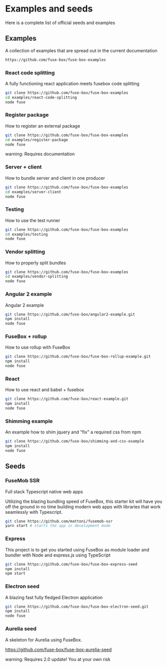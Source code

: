 # Examples and seeds

Here is a complete list of official seeds and examples

## Examples

A collection of examples that are spread out in the current documentation
```bash
https://github.com/fuse-box/fuse-box-examples
```

### React code splitting

A fully functioning react application meets fusebox code splitting

```bash
git clone https://github.com/fuse-box/fuse-box-examples
cd examples/react-code-splitting
node fuse
```

### Register package

How to register an external package

```bash
git clone https://github.com/fuse-box/fuse-box-examples
cd examples/register-package
node fuse
```

warning: Requires documentation

### Server + client

How to bundle server and client in one producer


```bash
git clone https://github.com/fuse-box/fuse-box-examples
cd examples/server-client
node fuse
```

### Testing

How to use the test runner
```bash
git clone https://github.com/fuse-box/fuse-box-examples
cd examples/testing
node fuse
```


### Vendor splitting

How to properly split bundles

```bash
git clone https://github.com/fuse-box/fuse-box-examples
cd examples/vendor-splitting
node fuse
```

### Angular 2 example

Angular 2 example

```bash
git clone https://github.com/fuse-box/angular2-example.git
npm install
node fuse
```

### FuseBox + rollup

How to use rollup with FuseBox
```bash
git clone https://github.com/fuse-box/fuse-box-rollup-example.git
npm install
node fuse
```

### React

How to use react and babel + fusebox

```bash
git clone https://github.com/fuse-box/react-example.git
npm install
node fuse
```

### Shimming example
An example how to shim jquery and "fix" a required css from npm

```bash
git clone https://github.com/fuse-box/shimming-and-css-example
npm install
node fuse
```

## Seeds

### FuseMob SSR

Full stack Typescript native web apps

Utilizing the blazing bundling speed of FuseBox, this starter kit will have you off the ground in no time building modern web apps with libraries that work seamlessly with Typescript.

```bash
git clone https://github.com/mattoni/fusemob-ssr
yarn start # starts the app in development mode
```


### Express
This project is to get you started using FuseBox as module loader and bundler with Node and express.js using TypeScript

```bash
git clone https://github.com/fuse-box/fuse-box-express-seed
npm install
npm start
```


### Electron seed

A blazing fast fully fledged Electron application

```bash
git clone https://github.com/fuse-box/fuse-box-electron-seed.git
npm install
node fuse
```

### Aurelia seed
A skeleton for Aurelia using FuseBox.

https://github.com/fuse-box/fuse-box-aurelia-seed

warning: Requires 2.0 update! You at your own risk

